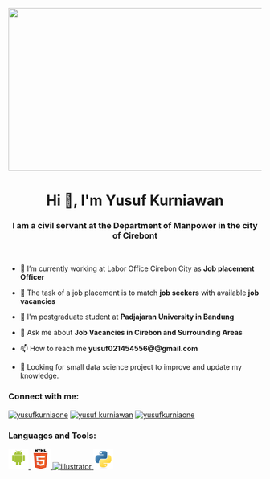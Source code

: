 <p align="center">
  <img src="https://github.com/drshahizan/AI-Innovation/blob/main/portfolio/yusuf23004/profile.jpg" width="524px" height="324px">
</p>

<h1 align="center">Hi 👋, I'm Yusuf Kurniawan</h1>
<h3 align="center">I am a civil servant at the Department of Manpower in the city of Cirebont</h3>
<br>

- 🏢 I’m currently working at Labor Office Cirebon City as **Job placement Officer**

- 🔭 The task of a job placement is to match **job seekers** with available **job vacancies**

- 🌱 I'm postgraduate student at **Padjajaran University in Bandung**

- 💬 Ask me about **Job Vacancies in Cirebon and Surrounding Areas**
  
- 📫 How to reach me **yusuf021454556@@gmail.com**
  
- 👀 Looking for small data science project to improve and update my knowledge.

<h3 align="left">Connect with me:</h3>
<p align="left">
<a href="https://twitter.com/yusufkurniaone" target="blank"><img align="center" src="https://raw.githubusercontent.com/rahuldkjain/github-profile-readme-generator/master/src/images/icons/Social/twitter.svg" alt="yusufkurniaone" height="30" width="40" /></a>
<a href="https://fb.com/yusuf kurniawan" target="blank"><img align="center" src="https://raw.githubusercontent.com/rahuldkjain/github-profile-readme-generator/master/src/images/icons/Social/facebook.svg" alt="yusuf kurniawan" height="30" width="40" /></a>
<a href="https://instagram.com/yusufkurniaone" target="blank"><img align="center" src="https://raw.githubusercontent.com/rahuldkjain/github-profile-readme-generator/master/src/images/icons/Social/instagram.svg" alt="yusufkurniaone" height="30" width="40" /></a>
</p>

<h3 align="left">Languages and Tools:</h3>
<p align="left"> <a href="https://developer.android.com" target="_blank" rel="noreferrer"> <img src="https://raw.githubusercontent.com/devicons/devicon/master/icons/android/android-original-wordmark.svg" alt="android" width="40" height="40"/> </a> <a href="https://www.w3.org/html/" target="_blank" rel="noreferrer"> <img src="https://raw.githubusercontent.com/devicons/devicon/master/icons/html5/html5-original-wordmark.svg" alt="html5" width="40" height="40"/> </a> <a href="https://www.adobe.com/in/products/illustrator.html" target="_blank" rel="noreferrer"> <img src="https://www.vectorlogo.zone/logos/adobe_illustrator/adobe_illustrator-icon.svg" alt="illustrator" width="40" height="40"/> </a> <a href="https://www.python.org" target="_blank" rel="noreferrer"> <img src="https://raw.githubusercontent.com/devicons/devicon/master/icons/python/python-original.svg" alt="python" width="40" height="40"/> </a> </p>
